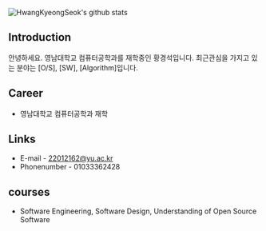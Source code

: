 ![HwangKyeongSeok's github stats](https://github-readme-stats.vercel.app/api?username=HwangKyeongSeok&show_icons=true)

## Introduction
안녕하세요. 영남대학교 컴퓨터공학과를 재학중인 황경석입니다.
최근관심을 가지고 있는 분야는 [O/S], [SW], [Algorithm]입니다.

## Career
- 영남대학교 컴퓨터공학과 재학

## Links
- E-mail - 22012162@yu.ac.kr
- Phonenumber - 01033362428

## courses
- Software Engineering, Software Design, Understanding of Open Source Software
